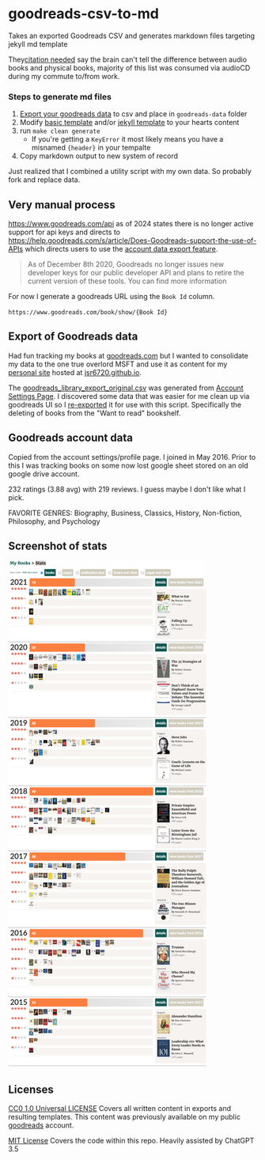 # goodreads-csv-to-md

Takes an exported Goodreads CSV and generates markdown files targeting jekyll md template

They[citation needed](https://xkcd.com/285/) say the brain can't tell the difference between audio books and physical books, majority of this list was consumed via audioCD during my commute to/from work.

### Steps to generate md files

1. [Export your goodreads data](#export-of-goodreads-data) to csv and place in `goodreads-data` folder
2. Modify [basic template](/md-template.md) and/or [jekyll template](/jekyll-template.md) to your hearts content
3. run `make clean generate`
    * If you're getting a `KeyError` it most likely means you have a misnamed `{header}` in your tempalte
4. Copy markdown output to new system of record

Just realized that I combined a utility script with my own data. So probably fork and replace data.

## Very manual process

https://www.goodreads.com/api as of 2024 states there is no longer active support for api keys and directs to https://help.goodreads.com/s/article/Does-Goodreads-support-the-use-of-APIs which directs users to use the [account data export feature](#export-of-goodreads-data).

> As of December 8th 2020, Goodreads no longer issues new developer keys for our public developer API and plans to retire the current version of these tools. You can find more information 

For now I generate a goodreads URL using the `Book Id` column.

`https://www.goodreads.com/book/show/{Book Id}`

## Export of Goodreads data

Had fun tracking my books at [goodreads.com](https://www.goodreads.com) but I wanted to consolidate my data to the one true overlord MSFT and use it as content for my [personal site](https://jsrowe.com) hosted at [jsr6720.github.io](https://github.com/jsr6720/jsr6720.github.io).

The [goodreads_library_export_original.csv](./goodreads-data/goodreads-library-export-original.csv) was generated from [Account Settings Page](https://help.goodreads.com/s/article/How-do-I-get-a-copy-of-my-data-from-Goodreads). I discovered some data that was easier for me clean up via goodreads UI so I [re-exported](./goodreads-data/goodreads-library-export.csv) it for use with this script. Specifically the deleting of books from the "Want to read" bookshelf.

## Goodreads account data

Copied from the account settings/profile page. I joined in May 2016. Prior to this I was tracking books on some now lost google sheet stored on an old google drive account.

232 ratings (3.88 avg) with 219 reviews. I guess maybe I don't like what I pick.

FAVORITE GENRES: Biography, Business, Classics, History, Non-fiction, Philosophy, and Psychology

## Screenshot of stats

![good read stats from account overview page](/goodreads-data/goodread-stats.png)

## Licenses

[CC0 1.0 Universal LICENSE](/LICENSE) Covers all written content in exports and resulting templates. This content was previously available on my public [goodreads](https://www.goodreads.com) account.

[MIT License](/CODE-LICENSE) Covers the code within this repo. Heavily assisted by ChatGPT 3.5